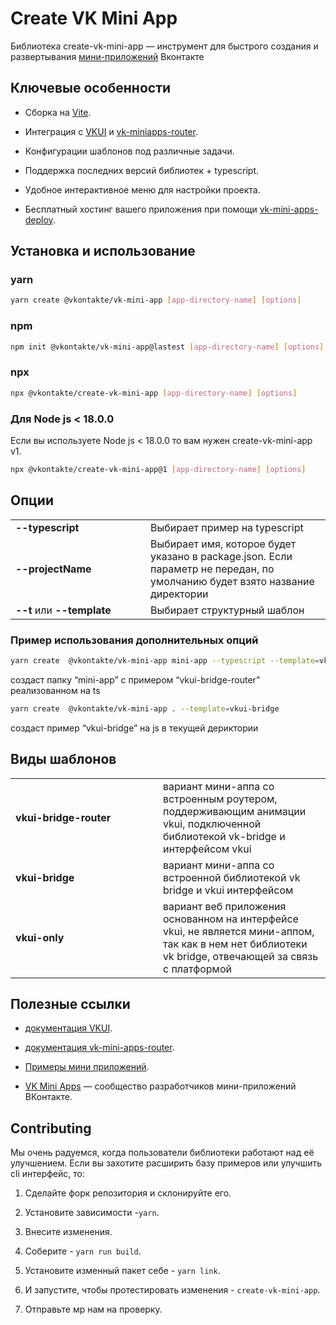# Create VK Mini App

Библиотека create-vk-mini-app — инструмент для быстрого создания и развертывания [мини-приложений](https://dev.vk.com/mini-apps/overview) Вконтакте

## Ключевые особенности

- Cборка на [Vite](https://vitejs.dev/guide/).

- Интеграция с [VKUI](https://github.com/VKCOM/VKUI) и [vk-miniapps-router](https://github.com/VKCOM/vk-mini-apps-router).

- Конфигурации шаблонов под различные задачи.

- Поддержка последних версий библиотек + typescript.

- Удобное интерактивное меню для настройки проекта.

- Бесплатный хостинг вашего приложения при помощи [vk-mini-apps-deploy](https://dev.vk.com/ru/mini-apps/development/hosting).

## Установка и использование

### yarn

```bash
yarn create @vkontakte/vk-mini-app [app-directory-name] [options]
```

### npm

```bash
npm init @vkontakte/vk-mini-app@lastest [app-directory-name] [options]
```

### npx

```bash
npx @vkontakte/create-vk-mini-app [app-directory-name] [options]
```

### Для Node js < 18.0.0

Если вы используете Node js < 18.0.0 то вам нужен create-vk-mini-app v1.

```bash
npx @vkontakte/create-vk-mini-app@1 [app-directory-name] [options]
```

## Опции

<table>
  <tr>
    <td width="200px"><strong>--typescript</strong></td>
    <td>Выбирает пример на typescript</td>
  </tr>
  <tr>
    <td><strong>--projectName</strong></td>
    <td>Выбирает имя, которое будет указано в package.json. Если параметр не передан, по умолчанию будет взято название директории</td>
  </tr>
  <tr>
    <td><strong>--t</strong> или <strong>--template</strong></td>
    <td>Выбирает структурный шаблон</td>
  </tr>
</table>

### Пример использования дополнительных опций

```bash
yarn create  @vkontakte/vk-mini-app mini-app --typescript --template=vkui-bridge-router
```

создаст папку “mini-app” c примером “vkui-bridge-router” реализованном на ts

```bash
yarn create  @vkontakte/vk-mini-app . --template=vkui-bridge
```

создаст пример “vkui-bridge” на js в текущей дериктории

## Виды шаблонов

<table>
  <tr>
    <td width="220px"><strong>vkui-bridge-router</strong></td>
    <td>вариант мини-аппа со встроенным роутером, поддерживающим анимации vkui, подключенной библиотекой vk-bridge и интерфейсом vkui</td>
  </tr>
  <tr>
    <td><strong>vkui-bridge</strong></td>
    <td>вариант мини-аппа со встроенной библиотекой vk bridge и vkui интерфейсом</td>
  </tr>
  <tr>
    <td><strong>vkui-only</td>
    <td>вариант веб приложения основанном на интерфейсе vkui, не является мини-аппом, так как в нем нет библиотеки vk bridge, отвечающей за связь с платформой</td>
  </tr>
</table>

## Полезные ссылки

- [документация VKUI](https://vkcom.github.io/VKUI/).

- [документация vk-mini-apps-router](https://dev.vk.com/libraries/router).

- [Примеры мини приложений](https://dev.vk.com/ru/mini-apps/examples/shop).

- [VK Mini Apps](https://vk.com/vkappsdev) — сообщество разработчиков мини-приложений ВКонтакте.

## Contributing

Мы очень радуемся, когда пользователи библиотеки работают над её улучшением. Если вы захотите расширить базу примеров или улучшить cli интерфейс, то:

1. Сделайте форк репозитория и склонируйте его.

2. Установите зависимости -`yarn`.

3. Внесите изменения.

4. Соберите - `yarn run build`.

5. Установите изменный пакет себе - `yarn link`.

6. И запустите, чтобы протестировать изменения - `create-vk-mini-app`.

7. Отправьте мр нам на проверку.
